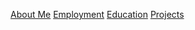 [About Me](index.markdown)
[Employment](employment.markdown)
[Education](education.markdown)
[Projects](projects.markdown)
